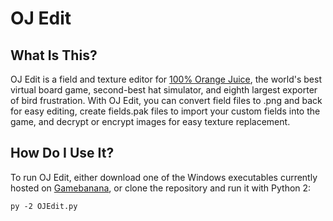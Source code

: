 # OJ Edit
## What Is This?
OJ Edit is a field and texture editor for [100% Orange Juice](https://store.steampowered.com/app/282800/100_Orange_Juice/), the world's best virtual board game, second-best hat simulator, and eighth largest exporter of bird frustration. With OJ Edit, you can convert field files to .png and back for easy editing, create fields.pak files to import your custom fields into the game, and decrypt or encrypt images for easy texture replacement.

## How Do I Use It?
To run OJ Edit, either download one of the Windows executables currently hosted on [Gamebanana](https://gamebanana.com/tools/6227), or clone the repository and run it with Python 2:
```
py -2 OJEdit.py
```